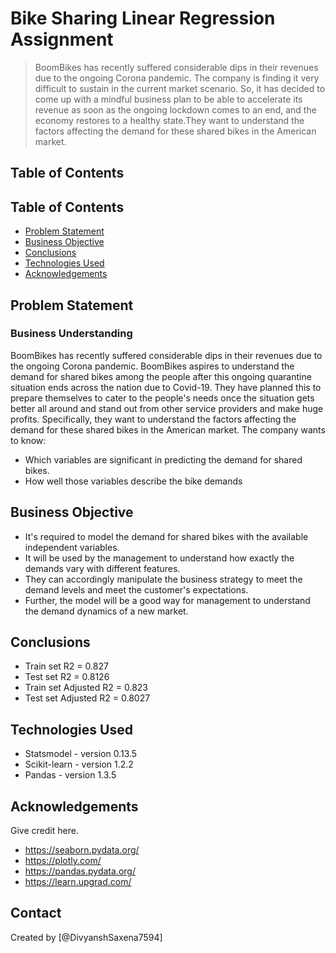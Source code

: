 # Bike Sharing Linear Regression Assignment
> BoomBikes has recently suffered considerable dips in their revenues due to the ongoing Corona pandemic. The company is finding it very difficult to sustain in the current market scenario. So, it has decided to come up with a mindful business plan to be able to accelerate its revenue as soon as the ongoing lockdown comes to an end, and the economy restores to a healthy state.They want to understand the factors affecting the demand for these shared bikes in the American market.


## Table of Contents
## Table of Contents
* [Problem Statement](#problem-statement)
* [Business Objective](#Business-Objective)
* [Conclusions](#conclusions)
* [Technologies Used](#technologies-used)
* [Acknowledgements](#acknowledgements)

<!-- You can include any other section that is pertinent to your problem -->
## Problem Statement
### Business Understanding
BoomBikes has recently suffered considerable dips in their revenues due to the ongoing Corona pandemic.
BoomBikes aspires to understand the demand for shared bikes among the people after this ongoing quarantine situation ends across the nation due to Covid-19. They have planned this to prepare themselves to cater to the people's needs once the situation gets better all around and stand out from other service providers and make huge profits.
Specifically, they want to understand the factors affecting the demand for these shared bikes in the American market. The company wants to know:

* Which variables are significant in predicting the demand for shared bikes.
* How well those variables describe the bike demands
## Business Objective
- It's required to model the demand for shared bikes with the available independent variables.
- It will be used by the management to understand how exactly the demands vary with different features. 
- They can accordingly manipulate the business strategy to meet the demand levels and meet the customer's expectations. 
- Further, the model will be a good way for management to understand the demand dynamics of a new market. 

<!-- You don't have to answer all the questions - just the ones relevant to your project. -->

## Conclusions
- Train set R2 = 0.827
- Test set R2  = 0.8126
- Train set Adjusted R2 = 0.823
- Test set Adjusted R2  = 0.8027 

<!-- You don't have to answer all the questions - just the ones relevant to your project. -->


## Technologies Used
- Statsmodel - version  0.13.5
- Scikit-learn - version  1.2.2
- Pandas - version 1.3.5

<!-- As the libraries versions keep on changing, it is recommended to mention the version of library used in this project -->

## Acknowledgements
Give credit here.
- https://seaborn.pydata.org/
- https://plotly.com/
- https://pandas.pydata.org/
- https://learn.upgrad.com/


## Contact
Created by [@DivyanshSaxena7594]


<!-- Optional -->
<!-- ## License -->
<!-- This project is open source and available under the [... License](). -->

<!-- You don't have to include all sections - just the one's relevant to your project -->
